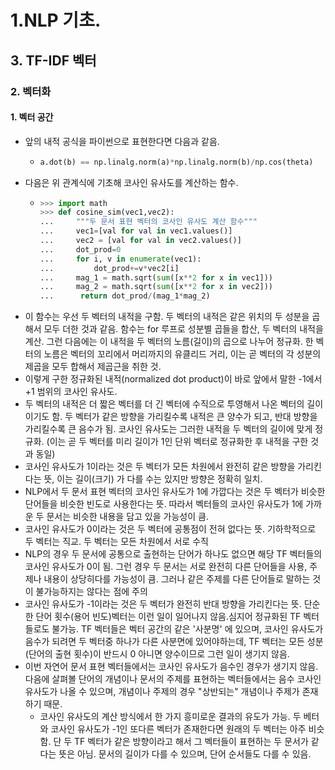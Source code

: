 # 1.NLP 기초.
## 3. TF-IDF 벡터
### 2. 벡터화
#### 1. 벡터 공간
- 앞의 내적 공식을 파이썬으로 표현한다면 다음과 같음.
  - ```python
    a.dot(b) == np.linalg.norm(a)*np.linalg.norm(b)/np.cos(theta)
    ```
- 다음은 위 관계식에 기초해 코사인 유사도를 계산하는 함수.
  - ```python
    >>> import math
    >>> def cosine_sim(vec1,vec2):
    ...     """두 문서 표현 벡터의 코사인 유사도 계산 함수"""
    ...     vec1=[val for val in vec1.values()]
    ...     vec2 = [val for val in vec2.values()]
    ...     dot_prod=0
    ...     for i, v in enumerate(vec1):
    ...         dot_prod+=v*vec2[i]
    ...     mag_1 = math.sqrt(sum([x**2 for x in vec1]))
    ...     mag_2 = math.sqrt(sum([x**2 for x in vec2]))
    ...      return dot_prod/(mag_1*mag_2)
    ```
- 이 함수는 우선 두 벡터의 내적을 구함. 두 벡터의 내적은 같은 위치의 두 성분을 곱해서 모두 더한 것과 같음. 함수는 for 루프로 성분별 곱들을 합산, 두 벡터의 내적을 계산. 그런 다음에는 이 내적을 두 벡터의 노름(길이)의 곱으로 나누어 정규화. 한 벡터의 노름은 벡터의 꼬리에서 머리까지의 유클리드 거리, 이는 곧 벡터의 각 성분의 제곱을 모두 합해서 제곱근을 취한 것.
- 이렇게 구한 정규화된 내적(normalized dot product)이 바로 앞에서 말한 -1에서 +1 범위의 코사인 유사도.
- 두 벡터의 내적은 더 짧은 벡터를 더 긴 벡터에 수직으로 투영해서 나온 벡터의 길이이기도 함. 두 벡터가 같은 방향을 가리킬수록 내적은 큰 양수가 되고, 반대 방향을 가리킬수록 큰 음수가 됨. 코사인 유사도는 그러한 내적을 두 벡터의 길이에 맞게 정규화. (이는 곧 두 벡터를 미리 길이가 1인 단위 벡터로 정규화한 후 내적을 구한 것과 동일)
- 코사인 유사도가 1이라는 것은 두 벡터가 모든 차원에서 완전히 같은 방향을 가리킨다는 뜻, 이는 길이(크기) 가 다를 수는 있지만 방향은 정확히 일치.
- NLP에서 두 문서 표현 벡터의 코사인 유사도가 1에 가깝다는 것은 두 벡터가 비슷한 단어들을 비슷한 빈도로 사용한다는 뜻. 따라서 벡터들의 코사인 유사도가 1에 가까운 두 문서는 비슷한 내용을 담고 있을 가능성이 큼.
- 코사인 유사도가 0이라는 것은 두 벡터에 공통점이 전혀 없다는 뜻. 기하학적으로 두 벡터는 직교. 두 벡터는 모든 차원에서 서로 수직
- NLP의 경우 두 문서에 공통으로 출현하는 단어가 하나도 없으면 해당 TF 벡터들의 코사인 유사도가 0이 됨. 그런 경우 두 문서는 서로 완전히 다른 단어들을 사용, 주제나 내용이 상당히다를 가능성이 큼. 그러나 같은 주제를 다른 단어들로 말하는 것이 불가능하지는 않다는 점에 주의
- 코사인 유사도가 -1이라는 것은 두 벡터가 완전히 반대 방향을 가리킨다는 뜻. 단순한 단어 횟수(용어 빈도)벡터는 이런 일이 일어나지 않음.심지어 정규화된 TF 벡터들로도 불가능. TF 벡터들은 벡터 공간의 같은 '사분명' 에 있으며, 코사인 유사도가 음수가 되려면 두 벡터중 하나가 다른 사분면에 있어야하는데, TF 벡터는 모든 성분(단어의 출현 횟수)이 반드시 0 아니면 양수이므로 그런 일이 생기지 않음.
- 이번 자연어 문서 표현 벡터들에서는 코사인 유사도가 음수인 경우가 생기지 않음.다음에 살펴볼 단어의 개념이나 문서의 주제를 표현하는 벡터들에서는 음수 코사인 유사도가 나올 수 있으며, 개념이나 주제의 경우 "상반되는" 개념이나 주제가 존재하기 때문.
  - 코사인 유사도의 계산 방식에서 한 가지 흥미로운 결과의 유도가 가능. 두 베터와 코사인 유사도가 -1인 또다른 벡터가 존재한다면 원래의 두 벡터는 아주 비슷함. 단 두 TF 벡터가 같은 방향이라고 해서 그 벡터들이 표현하는 두 문서가 같다는 뜻은 아님. 문서의 길이가 다를 수 있으며, 단어 순서들도 다를 수 있음.
